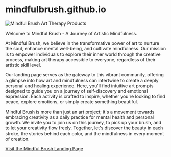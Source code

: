 # mindfulbrush.github.io

![Mindful Brush Art Therapy Products]([mindfulbrush.github.io/mindfulbrush.png](https://github.com/MindfulBrush/mindfulbrush.github.io/blob/main/mindfulbrush.png?raw=true))

Welcome to Mindful Brush - A Journey of Artistic Mindfulness.

At Mindful Brush, we believe in the transformative power of art to nurture the soul, enhance mental well-being, and cultivate mindfulness. Our mission is to empower individuals to explore their inner world through the creative process, making art therapy accessible to everyone, regardless of their artistic skill level.

Our landing page serves as the gateway to this vibrant community, offering a glimpse into how art and mindfulness can intertwine to create a deeply personal and healing experience. Here, you'll find intuitive art prompts designed to guide you on a journey of self-discovery and emotional expression. Each activity is crafted to inspire, whether you're looking to find peace, explore emotions, or simply create something beautiful.

Mindful Brush is more than just an art project; it's a movement towards embracing creativity as a daily practice for mental health and personal growth. We invite you to join us on this journey, to pick up your brush, and to let your creativity flow freely. Together, let's discover the beauty in each stroke, the stories behind each color, and the mindfulness in every moment of creation.



[Visit the Mindful Brush Landing Page](https://mindfulbrush.github.io)
